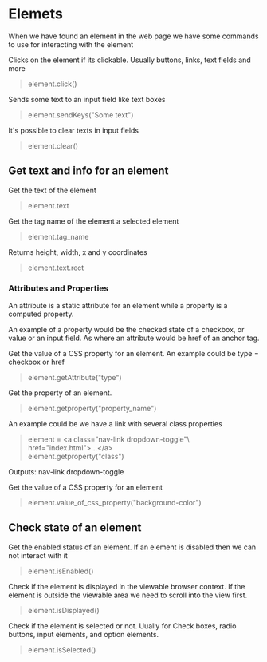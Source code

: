 # Elemets #
When we have found an element in the web page we have some commands to use for interacting with the element

Clicks on the element if its clickable. Usually buttons, links, text fields and more
> element.click()

Sends some text to an input field like text boxes
> element.sendKeys("Some text") 

It's possible to clear texts in input fields
> element.clear()

## Get text and info for an element ## 
Get the text of the element
> element.text

Get the tag name of the element a selected element
> element.tag_name

Returns height, width, x and y coordinates
> element.text.rect

### Attributes and Properties ###
An attribute is a static attribute for an element while a property is a computed property. 

An example of a property would be the checked state of a checkbox, or value or an input field. As where an attribute would be href of an anchor tag.

Get the value of a CSS property for an element. An example could be type = checkbox or href  
> element.getAttribute("type")

Get the property of an element. 
> element.getproperty("property_name")

An example could be we have a link with several class properties 
> element = \<a class="nav-link dropdown-toggle"\ href="index.html">...\</a\>  
> element.getproperty("class") 

Outputs: nav-link dropdown-toggle

Get the value of a CSS property for an element 
> element.value_of_css_property("background-color")

## Check state of an element
Get the enabled status of an element. If an element is disabled then we can not interact with it
> element.isEnabled()

Check if the element is displayed in the viewable browser context. If the element is outside the viewable area we need to scroll into the view first.  
> element.isDisplayed()

Check if the element is selected or not. Uually for Check boxes, radio buttons, input elements, and option elements.
> element.isSelected()
